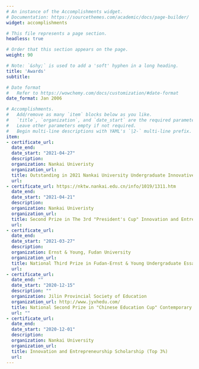 ```yaml
---
# An instance of the Accomplishments widget.
# Documentation: https://sourcethemes.com/academic/docs/page-builder/
widget: accomplishments

# This file represents a page section.
headless: true

# Order that this section appears on the page.
weight: 90

# Note: `&shy;` is used to add a 'soft' hyphen in a long heading.
title: 'Awards'
subtitle:

# Date format
#   Refer to https://wowchemy.com/docs/customization/#date-format
date_format: Jan 2006

# Accomplishments.
#   Add/remove as many `item` blocks below as you like.
#   `title`, `organization`, and `date_start` are the required parameters.
#   Leave other parameters empty if not required.
#   Begin multi-line descriptions with YAML's `|2-` multi-line prefix.
item:
- certificate_url: 
  date_end: 
  date_start: "2021-04-27"
  description: 
  organization: Nankai Univeristy
  organization_url: 
  title: Outstanding in 2021 Nankai University Undergraduate Innovative Scientific Research Program
  url: 
- certificate_url: https://nktw.nankai.edu.cn/info/1019/1311.htm
  date_end: 
  date_start: "2021-04-21"
  description: 
  organization: Nankai Univeristy
  organization_url: 
  title: Second Prize in The 3rd "President's Cup" Innovation and Entrepreneurship Competition of Nankai University
  url: 
- certificate_url: 
  date_end: 
  date_start: "2021-03-27"
  description: 
  organization: Ernst & Young, Fudan University
  organization_url: 
  title: National Third Prize in Fudan-Ernst & Young Undergraduate Essay (Green Finance) Competition
  url: 
- certificate_url: 
  date_end: ""
  date_start: "2020-12-15"
  description: ""
  organization: Jilin Provincial Society of Education
  organization_url: http://www.jyxhedu.com/
  title: National Second Prize in "Chinese Education Cup" Contemporary Undergraduate Mathematical Contest in Modeling (Top 2%)
  url: ""
- certificate_url: 
  date_end: 
  date_start: "2020-12-01"
  description: 
  organization: Nankai University
  organization_url: 
  title: Innovation and Entrepreneurship Scholarship (Top 3%)
  url: 
---
```

